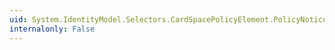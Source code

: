 ```yaml
---
uid: System.IdentityModel.Selectors.CardSpacePolicyElement.PolicyNoticeVersion
internalonly: False
---
```

